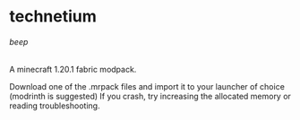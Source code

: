 # technetium

###### beep

A minecraft 1.20.1 fabric modpack.

Download one of the .mrpack files and import it to your launcher of choice (modrinth is suggested)
If you crash, try increasing the allocated memory or reading troubleshooting.

